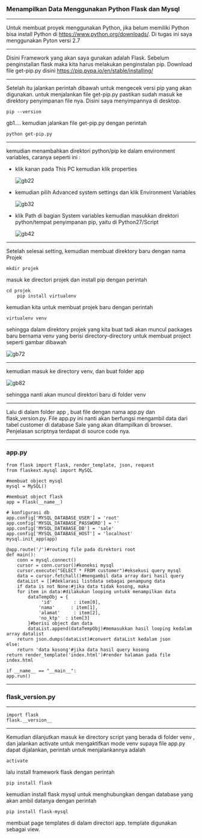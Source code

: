 ### Menampilkan Data Menggunakan Python Flask dan Mysql 
----
Untuk membuat proyek menggunakan Python, jika belum memiliki Python bisa install Python di https://www.python.org/downloads/. Di tugas ini saya menggunakan Pyton versi 2.7 

---
Disini Framework yang akan saya gunakan adalah Flask. Sebelum penginstallan flask maka kita harus melakukan penginstalan pip. Download file get-pip.py disini https://pip.pypa.io/en/stable/installing/

---
Setelah itu jalankan perintah dibawah untuk mengecek versi pip yang akan digunakan. untuk menjalankan file get-pip.py pastikan sudah masuk ke direktory penyimpanan file nya. Disini saya menyimpannya di desktop.
        
	pip --version 
gb1....
kemudian jalankan file get-pip.py dengan perintah 
	
	python get-pip.py

---
kemudian menambahkan direktori python/pip ke dalam environment variables, caranya seperti ini :
- klik kanan pada This PC kemudian klik properties

     <img src="https://github.com/lilyastri/tct/blob/master/img/gb2.jpg" alt="gb22"/>
     
- kemudian pilih Advanced system settings dan klik Environment Variables

     <img src="https://github.com/lilyastri/tct/blob/master/img/gb3.jpg" alt="gb32"/>
     
- klik Path di bagian System variables kemudian masukkan direktori python/tempat penyimpanan pip, yaitu di Python27/Script

     <img src="https://github.com/lilyastri/tct/blob/master/img/gb4.jpg" alt="gb42"/>

---
Setelah selesai setting, kemudian membuat direktory baru dengan nama Projek
	
	mkdir projek

masuk ke directori projek dan install pip dengan perintah 
        
	cd projek
        pip install virtualenv

kemudian kita untuk membuat projek baru dengan perintah 
	
	virtualenv venv

sehingga dalam direktory projek yang kita buat tadi akan muncul packages baru bernama venv yang berisi directory-directory untuk membuat project seperti gambar dibawah 

   <img src="https://github.com/lilyastri/tct/blob/master/img/gb7.JPEG" alt="gb72"/>

---
kemudian masuk ke directory venv, dan buat folder app 

   <img src="https://github.com/lilyastri/tct/blob/master/img/gb8.JPEG" alt="gb82"/>
   
sehingga nanti akan muncul direktori baru di folder venv

---
Lalu di dalam folder app , buat file dengan nama app.py dan flask_version.py. File app.py ini nanti akan berfungsi mengambil data dari tabel customer di database Sale yang akan ditampilkan di browser. Penjelasan scriptnya terdapat di source code nya. 

---
### app.py

	from flask import Flask, render_template, json, request
	from flaskext.mysql import MySQL

	#membuat object mysql
	mysql = MySQL()

	#membuat object flask
	app = Flask(__name__)

	# konfigurasi db
	app.config['MYSQL_DATABASE_USER'] = 'root'
	app.config['MYSQL_DATABASE_PASSWORD'] = ''
	app.config['MYSQL_DATABASE_DB'] = 'sale'
	app.config['MYSQL_DATABASE_HOST'] = 'localhost'
	mysql.init_app(app)

	@app.route('/')#routing file pada direktori root
	def main():
    	conn = mysql.connect()
    	cursor = conn.cursor()#koneksi mysql
    	cursor.execute("SELECT * FROM customer")#eksekusi query mysql
    	data = cursor.fetchall()#mengambil data array dari hasil query
    	dataList = []#deklarasi listdata sebagai penampung data
    	if data is not None:#jika data tidak kosong, maka
        for item in data:#dilakukan looping untukk menampilkan data
            dataTempObj = {
                 'id'        : item[0],
                'nama'      : item[1],
                'alamat'     : item[2],
                'no_ktp'  : item[3]
            }#berisi object dan data
            dataList.append(dataTempObj)#memasukkan hasil looping kedalam array datalist
        return json.dumps(dataList)#convert dataList kedalam json 
    else:
        return 'data kosong'#jika data hasil query kosong
    return render_template('index.html')#render halaman pada file index.html

	if __name__ == "__main__":
    app.run()

---
### flask_version.py
---

	import flask
	flask.__version__

---

Kemudian dilanjutkan masuk ke directory script yang berada di folder venv , dan jalankan activate untuk mengaktifkan mode venv supaya file app.py dapat dijalankan, perintah untuk menjalankannya adalah 
	
	activate

lalu install framework flask dengan perintah 
	
	pip install flask 

kemudian install flask mysql untuk menghubungkan dengan database yang akan ambil datanya dengan perintah 
	
	pip install flask-mysql

membuat page templates di dalam directori app. 
template digunakan sebagai view. 


